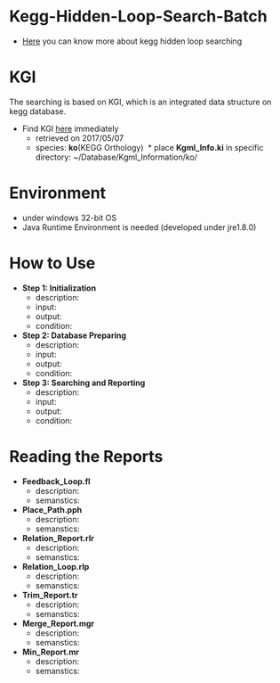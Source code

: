 # Kegg-Hidden-Loop-Search-Batch



* [Here](https://goo.gl/VKIkOe) you can know more about kegg hidden loop searching

# KGI

The searching is based on KGI, which is an integrated data structure on kegg database.

* Find KGI [here](https://github.com/imprld01/Kegg-Hidden-Loop-Search/tree/master/res/Kgml_Information/ko) immediately
  * retrieved on 2017/05/07
  * species: **ko**(KEGG Orthology)
  * place **Kgml_Info.ki** in specific directory: ~/Database/Kgml_Information/ko/
  
# Environment

* under windows 32-bit OS
* Java Runtime Environment is needed (developed under jre1.8.0)

# How to Use

* **Step 1: Initialization**
  * description: 
  * input: 
  * output: 
  * condition: 
* **Step 2: Database Preparing**
  * description: 
  * input: 
  * output: 
  * condition: 
* **Step 3: Searching and Reporting**
  * description: 
  * input: 
  * output: 
  * condition: 
  
# Reading the Reports

* **Feedback_Loop.fl**
  * description: 
  * semanstics: 
* **Place_Path.pph**
  * description: 
  * semanstics: 
* **Relation_Report.rlr**
  * description: 
  * semanstics: 
* **Relation_Loop.rlp**
  * description: 
  * semanstics: 
* **Trim_Report.tr**
  * description: 
  * semanstics: 
* **Merge_Report.mgr**
  * description: 
  * semanstics: 
* **Min_Report.mr**
  * description: 
  * semanstics: 
